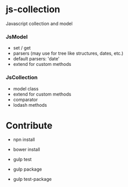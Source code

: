 js-collection
=============

Javascript collection and model

### JsModel
 - set / get
 - parsers (may use for tree like structures, dates, etc.)
 - default parsers: 'date'
 - extend for custom methods

### JsCollection
 - model class
 - extend for custom methods
 - comparator
 - lodash methods

Contribute
=============

- npn install
- bower install

- gulp test
- gulp package
- gulp test-package
